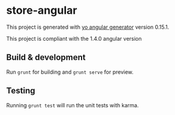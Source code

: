 # store-angular

This project is generated with [yo angular generator](https://github.com/yeoman/generator-angular)
version 0.15.1.

This project is compliant with the 1.4.0 angular version

## Build & development

Run `grunt` for building and `grunt serve` for preview.

## Testing

Running `grunt test` will run the unit tests with karma.
